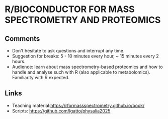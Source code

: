 # R/BIOCONDUCTOR FOR MASS SPECTROMETRY AND PROTEOMICS

## Comments

- Don't hesitate to ask questions and interrupt any time.
- Suggestion for breaks: 5 - 10 minutes every hour, ~ 15 minutes every
  2 hours.
- Audience: learn about mass spectrometry-based proteomics and how to
  handle and analyse such with R (also applicable to
  metabolomics). Familiarity with R expected.

## Links

- Teaching material:https://rformassspectrometry.github.io/book/
- Scripts: https://github.com/lgatto/physalia2025

